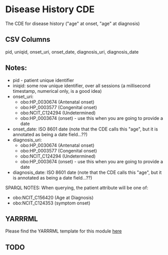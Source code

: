 # Disease History CDE

The CDE for disease history ("age" at onset, "age" at diagnosis)

## CSV Columns

pid, uniqid, onset_uri, onset_date, diagnosis_uri, diagnosis_date


## Notes:
  * pid - patient unique identifier
  * iniqid:  some row unique identifier, over all sessions (a millisecond timestamp, numerical only, is a good idea)
  * onset_uri:
    * obo:HP_0030674 (Antenatal onset)
    * obo:HP_0003577 (Congenital onset)
    * obo:NCIT_C124294 (Undetermined) 
    * obo:HP_0003674 (onset) - use this when you are going to provide a date
  * onset_date:  ISO 8601 date  (note that the CDE calls this "age", but it is annotated as being a date field...??)
  * diagnosis_uri:
    * obo:HP_0030674 (Antenatal onset)
    * obo:HP_0003577 (Congenital onset)
    * obo:NCIT_C124294 (Undetermined) 
    * obo:HP_0003674 (onset) - use this when you are going to provide a date
  * diagnosis_date: ISO 8601 date  (note that the CDE calls this "age", but it is annotated as being a date field...??)


SPARQL NOTES:  When querying, the patient attribute will be one of: 
  * obo:NCIT_C156420 (Age at Diagnosis) 
  * obo:NCIT_C124353  (symptom onset)

## YARRRML

Please find the YARRRML template for this module [here](../templates/disease_history_yarrrml_template.yaml)
  
##  TODO


